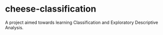 # cheese-classification
A project aimed towards learning Classification and Exploratory Descriptive Analysis.
